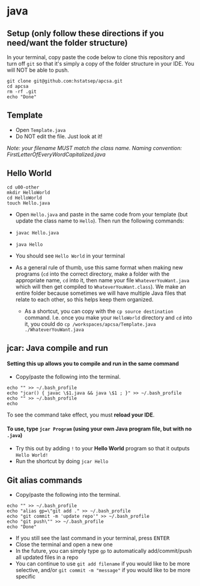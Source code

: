 # java

## Setup (only follow these directions if you need/want the folder structure)
In your terminal, copy paste the code below to clone this repository and turn off `git` so that it's simply a copy of the folder structure in your IDE. You will NOT be able to push.
```
git clone git@github.com:hstatsep/apcsa.git
cd apcsa
rm -rf .git
echo "Done"

```

## Template

* Open `Template.java`
* Do NOT edit the file. Just look at it!

_Note: your filename MUST match the class name._
_Naming convention: FirstLetterOfEveryWordCapitalized.java_

## Hello World
```
cd u00-other
mkdir HelloWorld
cd HelloWorld
touch Hello.java
```
* Open `Hello.java` and paste in the same code from your template (but update the class name to `Hello`). Then run the following commands:
* `javac Hello.java`
* `java Hello`
* You should see `Hello World` in your terminal

* As a general rule of thumb, use this same format when making new programs (`cd` into the correct directory, make a folder with the appropriate name, `cd` into it, then name your file `WhateverYouWant.java` which will then get compiled to `WhateverYouWant.class`). We make an entire folder because sometimes we will have multiple Java files that relate to each other, so this helps keep them organized.
  * As a shortcut, you can copy with the `cp source destination` command. I.e. once you make your `HelloWorld` directory and `cd` into it, you could do `cp /workspaces/apcsa/Template.java ./WhateverYouWant.java`

## jcar: Java compile and run
#### Setting this up allows you to compile and run in the same command
* Copy/paste the following into the terminal.
```
echo "" >> ~/.bash_profile
echo "jcar() { javac \$1.java && java \$1 ; }" >> ~/.bash_profile
echo "" >> ~/.bash_profile
echo

```

To see the command take effect, you must **reload your IDE**.
#### To use, type `jcar Program` (using your own Java program file, but with no `.java`)
* Try this out by adding `!` to your **Hello World** program so that it outputs `Hello World!`
* Run the shortcut by doing `jcar Hello`

## Git alias commands
* Copy/paste the following into the terminal.
```
echo "" >> ~/.bash_profile
echo "alias gp=\"git add ." >> ~/.bash_profile
echo "git commit -m 'update repo'" >> ~/.bash_profile
echo "git push\"" >> ~/.bash_profile
echo "Done"

```
* If you still see the last command in your terminal, press <kbd>ENTER</kbd>
* Close the terminal and open a new one
* In the future, you can simply type `gp` to automatically add/commit/push all updated files in a repo
* You can continue to use `git add filename` if you would like to be more selective, and/or `git commit -m "message"` if you would like to be more specific
